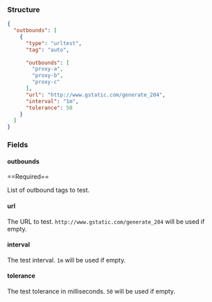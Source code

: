 ### Structure

```json
{
  "outbounds": [
    {
      "type": "urltest",
      "tag": "auto",
      
      "outbounds": [
        "proxy-a",
        "proxy-b",
        "proxy-c"
      ],
      "url": "http://www.gstatic.com/generate_204",
      "interval": "1m",
      "tolerance": 50
    }
  ]
}
```

### Fields

#### outbounds

==Required==

List of outbound tags to test.

#### url

The URL to test. `http://www.gstatic.com/generate_204` will be used if empty.

#### interval

The test interval. `1m` will be used if empty.

#### tolerance

The test tolerance in milliseconds. `50` will be used if empty.
